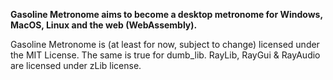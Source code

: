 **Gasoline Metronome aims to become a desktop metronome for Windows, MacOS, Linux and the web (WebAssembly).**

Gasoline Metronome is (at least for now, subject to change) licensed under the MIT License.
The same is true for dumb\_lib.
RayLib, RayGui & RayAudio are licensed under zLib license.
